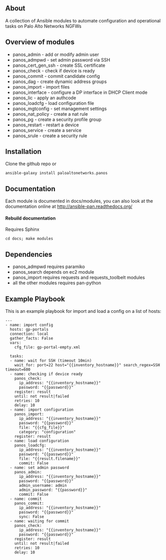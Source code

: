 About
-----

A collection of Ansible modules to automate configuration and operational tasks on Palo Alto Networks NGFWs

Overview of modules
-------------------

- panos_admin - add or modify admin user
- panos_admpwd - set admin password via SSH
- panos_cert_gen_ssh - create SSL certificate
- panos_check - check if device is ready
- panos_commit - commit candidate config
- panos_dag - create dynamic address groups
- panos_import - import files
- panos_interface - configure a DP interface in DHCP Client mode
- panos_lic - apply an authcode
- panos_loadcfg - load configuration file
- panos_mgtconfig - set management settings
- panos_nat_policy - create a nat rule
- panos_pg - create a security profile group
- panos_restart - restart a device
- panos_service - create a service
- panos_srule - create a security rule

Installation
--------------

Clone the github repo or

    ansible-galaxy install paloaltonetworks.panos

Documentation
-------------

Each module is documented in docs/modules, you can also look at the documentation online at http://ansible-pan.readthedocs.org/

#### Rebuild documentation

Requires Sphinx

    cd docs; make modules

Dependencies
------------

- panos_admpwd requires paramiko
- panos_search depends on ec2 module
- panos_import requires requests and requests_toolbelt modules
- all the other modules requires pan-python

Example Playbook
----------------

This is an example playbook for import and load a config on a list of hosts:

    ---
    - name: import config
      hosts: gp-portals
      connection: local
      gather_facts: False
      vars:
        cfg_file: gp-portal-empty.xml
    
      tasks:
      - name: wait for SSH (timeout 10min)
        wait_for: port=22 host="{{inventory_hostname}}" search_regex=SSH timeout=600
      - name: checking if device ready
        panos_check: 
          ip_address: "{{inventory_hostname}}" 
          password: "{{password}}"
        register: result
        until: not result|failed
        retries: 10
        delay: 10
      - name: import configuration
        panos_import:
          ip_address: "{{inventory_hostname}}" 
          password: "{{password}}"
          file: "{{cfg_file}}"
          category: "configuration"
        register: result
      - name: load configuration
        panos_loadcfg:
          ip_address: "{{inventory_hostname}}" 
          password: "{{password}}"
          file: "{{result.filename}}"
          commit: False       
      - name: set admin password
        panos_admin:
          ip_address: "{{inventory_hostname}}"
          password: "{{password}}"
          admin_username: admin
          admin_password: "{{password}}"
          commit: False
      - name: commit
        panos_commit:
          ip_address: "{{inventory_hostname}}"
          password: "{{password}}"
          sync: False
      - name: waiting for commit
        panos_check: 
          ip_address: "{{inventory_hostname}}" 
          password: "{{password}}"
        register: result
        until: not result|failed
        retries: 10
        delay: 10
